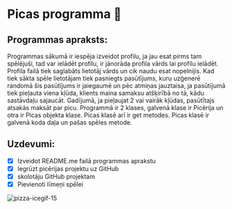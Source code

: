 # Picas programma :pizza:
## Programmas apraksts: 
Programmas sākumā ir iespēja izveidot profilu, ja jau esat pirms tam spēlējuši, tad var ielādēt profilu, ir jānorāda profila vārds lai profilu ielādēt. Profila failā tiek saglabāts lietotāj vārds un cik naudu esat nopelnijis. Kad tiek sākta spēle lietotājam tiek pasniegts pasūtījums, kuru uzģenerē randomā šis pasūtījums ir jaiegaumē un pēc atmiņas jauztaisa, ja pasūtījumā tiek pieļauta viena kļūda, klients maina samaksu atšķirībā no tā, kādu sastāvdaļu sajaucāt. Gadījumā, ja pieļaujat 2 vai vairāk kļūdas, pasūtītajs atsakās maksāt par picu. Programmā ir 2 klases, galvenā klase ir Picērija un otra ir Picas objekta klase. Picas klasē arī ir get metodes. Picas klasē ir galvenā koda daļa un pašas spēles metode.
## Uzdevumi:
- [x] Izveidot README.me failā programmas aprakstu
- [x] Iegrūzt picērijas projektu uz GitHub
- [x] skolotāju GitHub projektam
- [x] Pievienoti līmeņi spēlei

![pizza-icegif-15](https://user-images.githubusercontent.com/129828603/233178851-f485afac-7f81-412a-8e6d-b8ef9821f340.gif)

